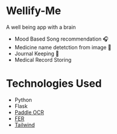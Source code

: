 # Wellify-Me
A well being app with a brain
- Mood Based Song recommendation 🎧
- Medicine name detetction from image 💊
- Journal Keeping 📝
- Medical Record Storing 

# Technologies Used
- Python
- Flask
- [Paddle OCR](https://pypi.org/project/paddleocr/)
- [FER](https://pypi.org/project/fer/)
- [Tailwind](https://tailwindcss.com/)
